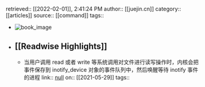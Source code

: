 retrieved:: [[2022-02-01]], 2:41:24 PM
              author:: [[juejin.cn]]
              category:: [[articles]]
              source:: [[command]]
              tags::

- ![book_image](https://readwise-assets.s3.amazonaws.com/static/images/article0.00998d930354.png)
- ## [[Readwise Highlights]]
	- 当用户调用 read 或者 write 等系统调用对文件进行读写操作时，内核会把事件保存到 inotify_device 对象的事件队列中，然后唤醒等待 inotify 事件的进程
	                link:: [null](null)
	                on:: [[2021-05-29]]
	                tags::